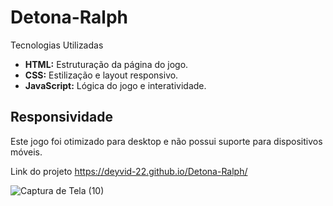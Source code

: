 # Detona-Ralph

Tecnologias Utilizadas

- **HTML:** Estruturação da página do jogo.
- **CSS:** Estilização e layout responsivo.
- **JavaScript:** Lógica do jogo e interatividade.

## Responsividade

Este jogo foi otimizado para desktop e não possui suporte para dispositivos móveis.


Link do projeto https://deyvid-22.github.io/Detona-Ralph/

![Captura de Tela (10)](https://github.com/Deyvid-22/Detona-Ralph/assets/140274792/01daf00f-6910-49da-88fd-54830b5667a0)
